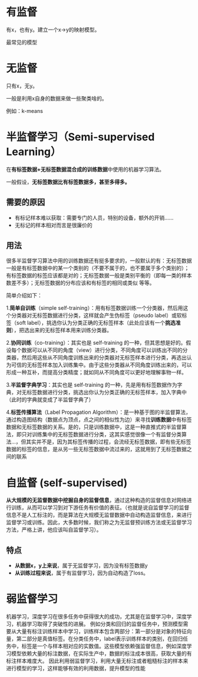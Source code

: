 # 有监督

有x，也有y。建立一个x->y的映射模型。

最常见的模型



# 无监督

只有x，无y。

一般是利用x自身的数据来做一些聚类啥的。

例如：k-means



# 半监督学习（Semi-supervised Learning）

在**有标签数据+无标签数据混合成的训练数据**中使用的机器学习算法。

一般假设，**无标签数据比有标签数据多，甚至多得多。**

## 需要的原因

- 有标记样本难以获取：需要专门的人员，特别的设备，额外的开销......
- 无标记的样本相对而言是很廉价的



## 用法

很多半监督学习算法中用的训练数据还有挺多要求的，一般默认的有：无标签数据一般是有标签数据中的某一个类别的（不要不属于的，也不要属于多个类别的）；有标签数据的标签应该都是对的；无标签数据一般是类别平衡的（即每一类的样本数差不多）；无标签数据的分布应该和有标签的相同或类似 等等。



简单介绍如下：

1.**简单自训练**（simple self-training）：用有标签数据训练一个分类器，然后用这个分类器对无标签数据进行分类，这样就会产生伪标签（pseudo label）或软标签（soft label），挑选你认为分类正确的无标签样本（此处应该有一个**挑选准则**），把选出来的无标签样本用来训练分类器。

2.**协同训练**（co-training）：其实也是 self-training 的一种，但其思想是好的。假设每个数据可以从不同的角度（view）进行分类，不同角度可以训练出不同的分类器，然后用这些从不同角度训练出来的分类器对无标签样本进行分类，再选出认为可信的无标签样本加入训练集中。由于这些分类器从不同角度训练出来的，可以形成一种互补，而提高分类精度；就如同从不同角度可以更好地理解事物一样。

3.**半监督字典学习**：其实也是 self-training 的一种，先是用有标签数据作为字典，对无标签数据进行分类，挑选出你认为分类正确的无标签样本，加入字典中（此时的字典就变成了半监督字典了）

4.**标签传播算法**（Label Propagation Algorithm）：是一种基于图的半监督算法，通过构造图结构（数据点为顶点，点之间的相似性为边）来寻找**训练数据**中有标签数据和无标签数据的关系。是的，只是训练数据中，这是一种直推式的半监督算法，即只对训练集中的无标签数据进行分类，这其实感觉很像一个有监督分类算法...，但其实并不是，因为其标签传播的过程，会流经无标签数据，即有些无标签数据的标签的信息，是从另一些无标签数据中流过来的，这就用到了无标签数据之间的联系





# 自监督 (self-supervised)

**从大规模的无监督数据中挖掘自身的监督信息**，通过这种构造的监督信息对网络进行训练，从而可以学习到对下游任务有价值的表征。（也就是说自监督学习的监督信息不是人工标注的，而是算法在大规模无监督数据中自动构造监督信息，来进行监督学习或训练。因此，大多数时候，我们称之为无监督预训练方法或无监督学习方法，严格上讲，他应该叫自监督学习）。

## 特点

- **从数据x，y上来说**，属于无监督学习，因为没有标签数据y
- **从训练过程来说**，属于有监督学习，因为自动构造了loss。



# 弱监督学习

 机器学习，深度学习在很多任务中获得很大的成功，尤其是在监督学习中，深度学习，机器学习取得了突破性的进展。 例如分类和回归的监督任务中，预测模型需要从大量有标注训练样本中学习，训练样本包含两部分：第一部分是对象的特征向量，第二部分是真值标签。在分类任务中，label表示训练样本的类别，在回归任务中，标签是一个与样本相对应的实数值。这些模型依赖强监督信息，例如深度学习模型依赖大量的标注数据，在实际生产中，数据的标注成本很高，获取大量的有标注样本难度大。 因此利用弱监督学习，利用大量无标注或者粗糙标注的样本来进行模型的学习，这样能够有效的利用数据，提升模型的性能
